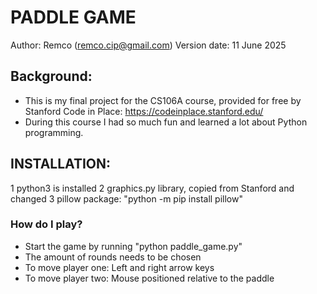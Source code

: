 # **PADDLE GAME**
Author: Remco (remco.cip@gmail.com)
Version date: 11 June 2025

## **Background:** 
* This is my final project for the CS106A course, provided for free by Stanford Code in Place: https://codeinplace.stanford.edu/ 
* During this course I had so much fun and learned a lot about Python programming.

## **INSTALLATION:** 
1 python3 is installed
2 graphics.py library, copied from Stanford and changed
3 pillow package: "python -m pip install pillow"

### **How do I play?**
* Start the game by running "python paddle_game.py"
* The amount of rounds needs to be chosen
* To move player one: Left and right arrow keys
* To move player two: Mouse positioned relative to the paddle
